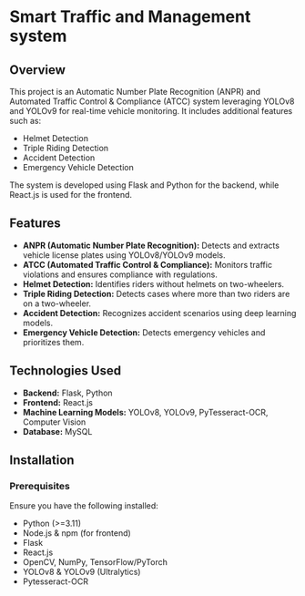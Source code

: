 # Smart Traffic and Management system 

## Overview

This project is an Automatic Number Plate Recognition (ANPR) and Automated Traffic Control & Compliance (ATCC) system leveraging YOLOv8 and YOLOv9 for real-time vehicle monitoring. It includes additional features such as:

- Helmet Detection
- Triple Riding Detection
- Accident Detection
- Emergency Vehicle Detection

The system is developed using Flask and Python for the backend, while React.js is used for the frontend.

## Features

- **ANPR (Automatic Number Plate Recognition):** Detects and extracts vehicle license plates using YOLOv8/YOLOv9 models.
- **ATCC (Automated Traffic Control & Compliance):** Monitors traffic violations and ensures compliance with regulations.
- **Helmet Detection:** Identifies riders without helmets on two-wheelers.
- **Triple Riding Detection:** Detects cases where more than two riders are on a two-wheeler.
- **Accident Detection:** Recognizes accident scenarios using deep learning models.
- **Emergency Vehicle Detection:** Detects emergency vehicles and prioritizes them.

## Technologies Used

- **Backend:** Flask, Python
- **Frontend:** React.js
- **Machine Learning Models:** YOLOv8, YOLOv9, PyTesseract-OCR, Computer Vision
- **Database:** MySQL

  
## Installation

### Prerequisites

Ensure you have the following installed:

- Python (>=3.11)
- Node.js & npm (for frontend)
- Flask
- React.js
- OpenCV, NumPy, TensorFlow/PyTorch
- YOLOv8 & YOLOv9 (Ultralytics)
- Pytesseract-OCR
